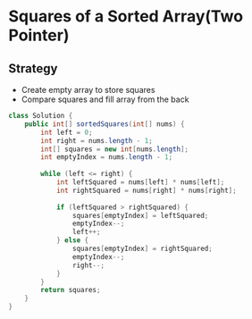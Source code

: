 # Squares of a Sorted Array(Two Pointer)

## Strategy

* Create empty array to store squares
* Compare squares and fill array from the back

```java
class Solution {
    public int[] sortedSquares(int[] nums) {
        int left = 0; 
        int right = nums.length - 1;
        int[] squares = new int[nums.length];
        int emptyIndex = nums.length - 1;
        
        while (left <= right) {
            int leftSquared = nums[left] * nums[left];
            int rightSquared = nums[right] * nums[right];
            
            if (leftSquared > rightSquared) {
                squares[emptyIndex] = leftSquared;
                emptyIndex--;
                left++;
            } else {
                squares[emptyIndex] = rightSquared;
                emptyIndex--;
                right--;
            }
        }
        return squares; 
    }
}
```
